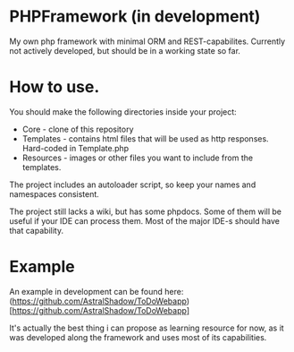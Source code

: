 
# PHPFramework (in development)
My own php framework with minimal ORM and REST-capabilites.
Currently not actively developed, but should be in a working state so far.


# How to use.

You should make the following directories inside your project:
* Core - clone of this repository
* Templates - contains html files that will be used as http responses. Hard-coded in Template.php
* Resources - images or other files you want to include from the templates.

The project includes an autoloader script, so keep your names and namespaces consistent.

The project still lacks a wiki, but has some phpdocs.
Some of them will be useful if your IDE can process them.
Most of the major IDE-s should have that capability.

# Example
An example in development can be found here:
(https://github.com/AstralShadow/ToDoWebapp)[https://github.com/AstralShadow/ToDoWebapp]

It's actually the best thing i can propose as learning resource for now,
as it was developed along the framework and uses most of its capabilities.

